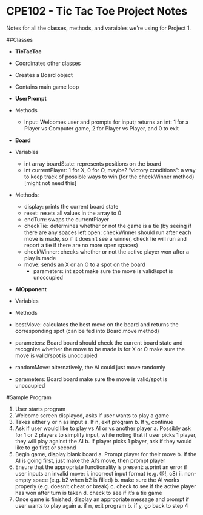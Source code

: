# CPE102 - Tic Tac Toe Project Notes

Notes for all the classes, methods, and varaibles we're using for Project 1.

##Classes
* **TicTacToe** 
 * Coordinates other classes
 * Creates a Board object
 * Contains main game loop

* **UserPrompt**
 * Methods
   * Input: Welcomes user and prompts for input; returns an int: 1 for a Player vs Computer game, 2 for Player vs          Player, and 0 to exit

* **Board**
 * Variables
    * int array boardState: represents positions on the board
    * int currentPlayer: 1 for X, 0 for O, maybe?
    “victory conditions”: a way to keep track of possible ways to win (for the checkWinner method) [might not need        this]
 * Methods:
    * display: prints the current board state
    * reset: resets all values in the array to 0
    * endTurn: swaps the currentPlayer
    * checkTie: determines whether or not the game is a tie (by seeing if there are any spaces left open: checkWinner       should run after each move is made, so if it doesn’t see a winner, checkTie will run and report a tie if there        are no more open spaces)
    * checkWinner: checks whether or not the active player won after a play is made
    * move: sends an X or an O to a spot on the board
      * parameters: int spot
      make sure the move is valid/spot is unoccupied

* **AIOpponent**
 * Variables
 * Methods
  * bestMove: calculates the best move on the board and returns the corresponding spot (can be fed into Board.move         method)
  * parameters: Board board
    should check the current board state and recognize whether the move to be made is for X or O
    make sure the move is valid/spot is unoccupied
  * randomMove: alternatively, the AI could just move randomly
   * parameters: Board board
     make sure the move is valid/spot is unoccupied


#Sample Program
1. User starts program
2. Welcome screen displayed, asks if user wants to play a game
3. Takes either y or n as input
  a. If n, exit program
  b. If y, continue
4. Ask if user would like to play vs AI or vs another player
  a. Possibly ask for 1 or 2 players to simplify input, while noting that if user picks 1 player, they will play           against the AI
  b. If player picks 1 player, ask if they would like to go first or second
5. Begin game, display blank board
  a. Prompt player for their move
  b. If the AI is going first, just make the AI’s move, then prompt player
6. Ensure that the appropriate functionality is present:
  a.print an error if user inputs an invalid move:
    i.  incorrect input format (e.g. @!, c8)
    ii.  non-empty space (e.g. b2 when b2 is filled)
  b.  make sure the AI works properly (e.g. doesn’t cheat or break)
  c.  check to see if the active player has won after turn is taken
  d.  check to see if it’s a tie game
7.  Once game is finished, display an appropriate message and prompt if user wants to play again
  a.  if n, exit program
  b.  if y, go back to step 4

